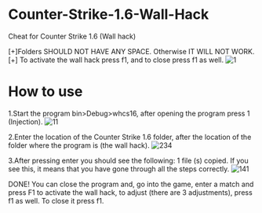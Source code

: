 # Counter-Strike-1.6-Wall-Hack
 Cheat for Counter Strike 1.6 (Wall hack)
 
[+]Folders SHOULD NOT HAVE ANY SPACE. Otherwise IT WILL NOT WORK.
[+] To activate the wall hack press f1, and to close press f1 as well.
![1](https://user-images.githubusercontent.com/36111719/116784159-65d45880-aa9b-11eb-9dc7-612995cb3227.PNG)
# How to use
1.Start the program bin>Debug>whcs16, after opening the program press 1 (Injection).
![11](https://user-images.githubusercontent.com/36111719/116784649-01ff5f00-aa9e-11eb-871d-1513170998b6.PNG)

2.Enter the location of the Counter Strike 1.6 folder, after the location of the folder where the program is (the wall hack).
![234](https://user-images.githubusercontent.com/36111719/116785254-345e8b80-aaa1-11eb-82f0-5737f51f23a8.PNG)

3.After pressing enter you should see the following: 1 file (s) copied. If you see this, it means that you have gone through all the steps correctly.
![141](https://user-images.githubusercontent.com/36111719/116785424-1f362c80-aaa2-11eb-8c55-cc19fcc68eca.PNG)

DONE!
You can close the program and, go into the game, enter a match and press F1 to activate the wall hack, to adjust (there are 3 adjustments), press f1 as well. To close it press f1.

